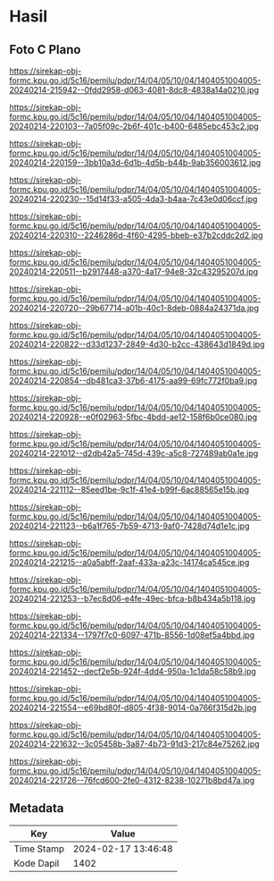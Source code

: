 # Hasil

## Foto C Plano

https://sirekap-obj-formc.kpu.go.id/5c16/pemilu/pdpr/14/04/05/10/04/1404051004005-20240214-215942--0fdd2958-d063-4081-8dc8-4838a14a0210.jpg

https://sirekap-obj-formc.kpu.go.id/5c16/pemilu/pdpr/14/04/05/10/04/1404051004005-20240214-220103--7a05f09c-2b6f-401c-b400-6485ebc453c2.jpg

https://sirekap-obj-formc.kpu.go.id/5c16/pemilu/pdpr/14/04/05/10/04/1404051004005-20240214-220159--3bb10a3d-6d1b-4d5b-b44b-9ab356003612.jpg

https://sirekap-obj-formc.kpu.go.id/5c16/pemilu/pdpr/14/04/05/10/04/1404051004005-20240214-220230--15d14f33-a505-4da3-b4aa-7c43e0d06ccf.jpg

https://sirekap-obj-formc.kpu.go.id/5c16/pemilu/pdpr/14/04/05/10/04/1404051004005-20240214-220310--2246286d-4f60-4295-bbeb-e37b2cddc2d2.jpg

https://sirekap-obj-formc.kpu.go.id/5c16/pemilu/pdpr/14/04/05/10/04/1404051004005-20240214-220511--b2917448-a370-4a17-94e8-32c43295207d.jpg

https://sirekap-obj-formc.kpu.go.id/5c16/pemilu/pdpr/14/04/05/10/04/1404051004005-20240214-220720--29b67714-a01b-40c1-8deb-0884a24371da.jpg

https://sirekap-obj-formc.kpu.go.id/5c16/pemilu/pdpr/14/04/05/10/04/1404051004005-20240214-220822--d33d1237-2849-4d30-b2cc-438643d1849d.jpg

https://sirekap-obj-formc.kpu.go.id/5c16/pemilu/pdpr/14/04/05/10/04/1404051004005-20240214-220854--db481ca3-37b6-4175-aa99-69fc772f0ba9.jpg

https://sirekap-obj-formc.kpu.go.id/5c16/pemilu/pdpr/14/04/05/10/04/1404051004005-20240214-220928--e0f02963-5fbc-4bdd-ae12-158f6b0ce080.jpg

https://sirekap-obj-formc.kpu.go.id/5c16/pemilu/pdpr/14/04/05/10/04/1404051004005-20240214-221012--d2db42a5-745d-439c-a5c8-727489ab0a1e.jpg

https://sirekap-obj-formc.kpu.go.id/5c16/pemilu/pdpr/14/04/05/10/04/1404051004005-20240214-221112--85eed1be-9c1f-41e4-b99f-6ac88565e15b.jpg

https://sirekap-obj-formc.kpu.go.id/5c16/pemilu/pdpr/14/04/05/10/04/1404051004005-20240214-221123--b6a1f765-7b59-4713-9af0-7428d74d1e1c.jpg

https://sirekap-obj-formc.kpu.go.id/5c16/pemilu/pdpr/14/04/05/10/04/1404051004005-20240214-221215--a0a5abff-2aaf-433a-a23c-14174ca545ce.jpg

https://sirekap-obj-formc.kpu.go.id/5c16/pemilu/pdpr/14/04/05/10/04/1404051004005-20240214-221253--b7ec8d06-e4fe-49ec-bfca-b8b434a5b118.jpg

https://sirekap-obj-formc.kpu.go.id/5c16/pemilu/pdpr/14/04/05/10/04/1404051004005-20240214-221334--1797f7c0-6097-471b-8556-1d08ef5a4bbd.jpg

https://sirekap-obj-formc.kpu.go.id/5c16/pemilu/pdpr/14/04/05/10/04/1404051004005-20240214-221452--decf2e5b-924f-4dd4-950a-1c1da58c58b9.jpg

https://sirekap-obj-formc.kpu.go.id/5c16/pemilu/pdpr/14/04/05/10/04/1404051004005-20240214-221554--e69bd80f-d805-4f38-9014-0a766f315d2b.jpg

https://sirekap-obj-formc.kpu.go.id/5c16/pemilu/pdpr/14/04/05/10/04/1404051004005-20240214-221632--3c05458b-3a87-4b73-91d3-217c84e75262.jpg

https://sirekap-obj-formc.kpu.go.id/5c16/pemilu/pdpr/14/04/05/10/04/1404051004005-20240214-221726--76fcd600-2fe0-4312-8238-10271b8bd47a.jpg


## Metadata

| Key        | Value               |
| ---------- | ------------------- |
| Time Stamp | 2024-02-17 13:46:48 |
| Kode Dapil | 1402                |



